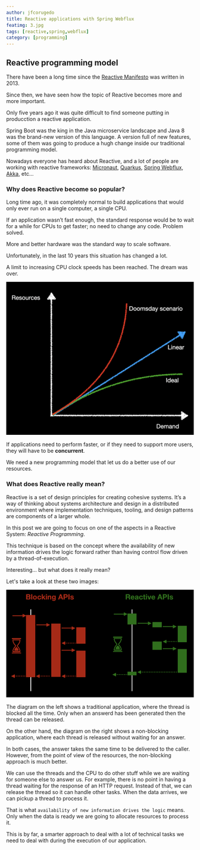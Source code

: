 ```yaml
---
author: jfcorugedo
title: Reactive applications with Spring Webflux
featimg: 3.jpg
tags: [reactive,spring,webflux]
category: [programming]
---
```

## Reactive programming model

There have been a long time since the [Reactive Manifesto](https://www.reactivemanifesto.org/) was written in 2013.

Since then, we have seen how the topic of Reactive becomes more and more important.

Only five years ago it was quite difficult to find someone putting in producction a reactive application.

Spring Boot was the king in the Java microservice landscape and Java 8 was the brand-new version of this language. A version full of new features, some of them was going to produce a hugh change inside our traditional programming model.

Nowadays everyone has heard about Reactive, and a lot of people are working with reactive frameworks:
[Micronaut](https://micronaut.io/), [Quarkus](https://quarkus.io/), [Spring Webflux](https://docs.spring.io/spring-framework/docs/current/reference/html/web-reactive.html#webflux), [Akka](https://doc.akka.io/docs/akka/current/index.html), etc...

### Why does Reactive become so popular?

Long time ago, it was completely normal to build applications that would only ever run on a single computer, a single CPU.

If an application wasn’t fast enough, the standard response would be to wait for a while for CPUs to get faster; no need to change any code. Problem solved.

More and better hardware was the standard way to scale software.

Unfortunately, in the last 10 years this situation has changed a lot.

A limit to increasing CPU clock speeds has been reached. The dream was over.

![complexity vs resources](../img/complexityVsResources.png)

If applications need to perform faster, or if they need to support more users, they will have to be **concurrent**.

We need a new programming model that let us do a better use of our resources.


### What does Reactive really mean?

Reactive is a set of design principles for creating cohesive systems. It’s a way of thinking about systems architecture and design in a distributed environment where implementation techniques, tooling, and design patterns are components of a larger whole.

In this post we are going to focus on one of the aspects in a Reactive System: *Reactive Programming*.

This technique is based on the concept where the availability of new information drives the logic forward rather than having control flow driven by a thread-of-execution.

Interesting... but what does it really mean?

Let's take a look at these two images:

![Blocking vs Reactive](../img/blockingVsReactive.png)

The diagram on the left shows a traditional application, where the thread is blocked all the time. Only when an answerd has been generated then the thread can be released.

On the other hand, the diagram on the right shows a non-blocking application, where each thread is released without waiting for an answer.

In both cases, the answer takes the same time to be delivered to the caller. However, from the point of view of the resources, the non-blocking approach is much better.

We can use the threads and the CPU to do other stuff while we are waiting for someone else to answer us. For example, there is no point in having a thread waiting for the response of an HTTP request. Instead of that, we can release the thread so it can handle other tasks. When the data arrives, we can pickup a thread to process it.

That is what `availability of new information drives the logic` means. Only when the data is ready we are going to allocate resources to process it.

This is by far, a smarter approach to deal with a lot of technical tasks we need to deal with during the execution of our application.

